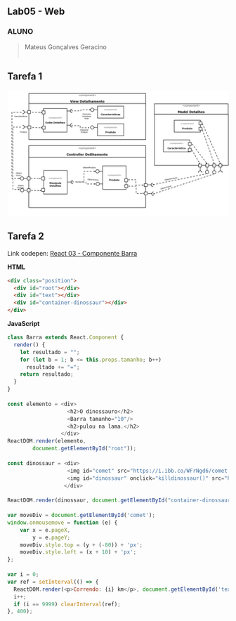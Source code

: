 ## Lab05 - Web

### ALUNO
   >Mateus Gonçalves Geracino
<br><br>


## Tarefa 1

![imagem](imagens/tarefa1.png)

## Tarefa 2
Link codepen: [React 03 - Componente Barra](https://codepen.io/mateusggeracino/pen/ZEWaMBK)

**HTML**
~~~html
<div class="position">
  <div id="root"></div>
  <div id="text"></div>
  <div id="container-dinossaur"></div>
</div>
~~~

**JavaScript**
~~~javascript
class Barra extends React.Component {
  render() {
    let resultado = "";
    for (let b = 1; b <= this.props.tamanho; b++)
      resultado += "=";
    return resultado;
  }
}

const elemento = <div>
                   <h2>O dinossauro</h2>
                   <Barra tamanho="10"/>
                   <h2>pulou na lama.</h2>
                 </div>
ReactDOM.render(elemento, 
        document.getElementById("root"));

const dinossaur = <div>
                   <img id="comet" src="https://i.ibb.co/WFrNgd6/comet.png"></img>
                   <img id="dinossaur" onclick="killdinossaur()" src="https://cdn.dribbble.com/users/707812/screenshots/4621284/trex.gif"/>
                  </div>
      
ReactDOM.render(dinossaur, document.getElementById("container-dinossaur"))
      
var moveDiv = document.getElementById('comet');
window.onmousemove = function (e) {
    var x = e.pageX,
        y = e.pageY;
    moveDiv.style.top = (y + (-80)) + 'px';
    moveDiv.style.left = (x + 10) + 'px';
};

var i = 0;
var ref = setInterval(() => {  
  ReactDOM.render(<p>Correndo: {i} km</p>, document.getElementById('text'));
  i++;
  if (i == 9999) clearInterval(ref);
}, 400);
~~~
